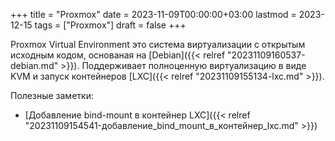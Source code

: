 +++
title = "Proxmox"
date = 2023-11-09T00:00:00+03:00
lastmod = 2023-12-15
tags = ["Proxmox"]
draft = false
+++

Proxmox Virtual Environment это система виртуализации с открытым исходным кодом, основаная на [Debian]({{< relref "20231109160537-debian.md" >}}). Поддерживает полноценную виртуализацию в виде KVM и запуск контейнеров [LXC]({{< relref "20231109155134-lxc.md" >}}).

Полезные заметки:

-   [Добавление bind-mount в контейнер LXC]({{< relref "20231109154541-добавление_bind_mount_в_контейнер_lxc.md" >}})
